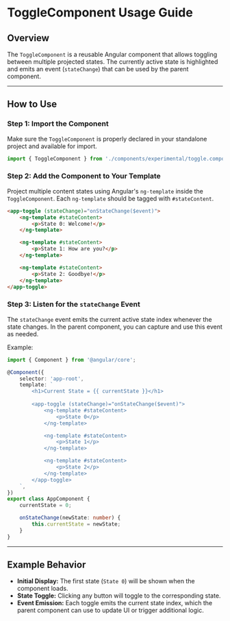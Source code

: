 # ToggleComponent Usage Guide

## Overview
The `ToggleComponent` is a reusable Angular component that allows toggling between multiple projected states. The currently active state is highlighted and emits an event (`stateChange`) that can be used by the parent component.

---

## How to Use

### Step 1: Import the Component
Make sure the `ToggleComponent` is properly declared in your standalone project and available for import.

```typescript
import { ToggleComponent } from './components/experimental/toggle.component';
```

### Step 2: Add the Component to Your Template

Project multiple content states using Angular's `ng-template` inside the `ToggleComponent`. Each `ng-template` should be tagged with `#stateContent`.

```html
<app-toggle (stateChange)="onStateChange($event)">
    <ng-template #stateContent>
        <p>State 0: Welcome!</p>
    </ng-template>

    <ng-template #stateContent>
        <p>State 1: How are you?</p>
    </ng-template>

    <ng-template #stateContent>
        <p>State 2: Goodbye!</p>
    </ng-template>
</app-toggle>
```

### Step 3: Listen for the `stateChange` Event
The `stateChange` event emits the current active state index whenever the state changes. In the parent component, you can capture and use this event as needed.

Example:

```typescript
import { Component } from '@angular/core';

@Component({
    selector: 'app-root',
    template: `
        <h1>Current State = {{ currentState }}</h1>
        
        <app-toggle (stateChange)="onStateChange($event)">
            <ng-template #stateContent>
                <p>State 0</p>
            </ng-template>

            <ng-template #stateContent>
                <p>State 1</p>
            </ng-template>

            <ng-template #stateContent>
                <p>State 2</p>
            </ng-template>
        </app-toggle>
    `,
})
export class AppComponent {
    currentState = 0;

    onStateChange(newState: number) {
        this.currentState = newState;
    }
}
```

---

## Example Behavior
- **Initial Display:** The first state (`State 0`) will be shown when the component loads.
- **State Toggle:** Clicking any button will toggle to the corresponding state.
- **Event Emission:** Each toggle emits the current state index, which the parent component can use to update UI or trigger additional logic.

